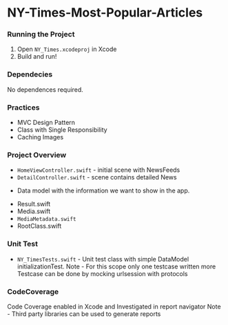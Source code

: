 # NY-Times-Most-Popular-Articles


### Running the Project
1. Open `NY_Times.xcodeproj` in Xcode
2. Build and run!


### Dependecies
No dependences required.

### Practices
* MVC Design Pattern
* Class with Single Responsibility
* Caching Images

### Project Overview
 
* `HomeViewController.swift` - initial scene with NewsFeeds
* `DetailController.swift` - scene contains detailed News
 
 - Data model with the information we want to show in the app.

*  Result.swift
*  Media.swift
* `MediaMetadata.swift`
*  RootClass.swift



### Unit Test
* `NY_TimesTests.swift` - Unit test class with simple DataModel initializationTest.
Note - For this scope only one testcase written more Testcase  can be done by mocking urlsession with  protocols

### CodeCoverage
Code Coverage enabled in Xcode and Investigated in report navigator
Note - Third party libraries can be used to generate reports
